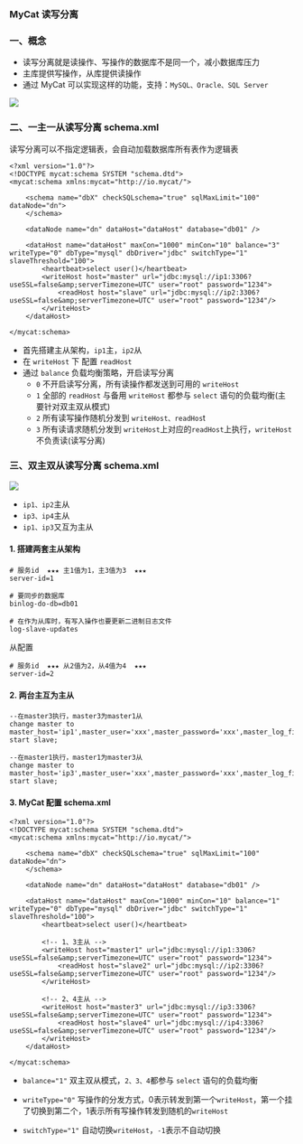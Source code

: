 ### MyCat 读写分离

### 一、概念
* 读写分离就是读操作、写操作的数据库不是同一个，减小数据库压力
* 主库提供写操作，从库提供读操作
* 通过 MyCat 可以实现这样的功能，支持：`MySQL、Oracle、SQL Server`

![](https://fgq233.github.io/imgs/mysql/mycat7.png)


### 二、一主一从读写分离  schema.xml
读写分离可以不指定逻辑表，会自动加载数据库所有表作为逻辑表

```
<?xml version="1.0"?>
<!DOCTYPE mycat:schema SYSTEM "schema.dtd">
<mycat:schema xmlns:mycat="http://io.mycat/">

    <schema name="dbX" checkSQLschema="true" sqlMaxLimit="100" dataNode="dn">
    </schema>
 
    <dataNode name="dn" dataHost="dataHost" database="db01" />
 
    <dataHost name="dataHost" maxCon="1000" minCon="10" balance="3" writeType="0" dbType="mysql" dbDriver="jdbc" switchType="1"  slaveThreshold="100">
        <heartbeat>select user()</heartbeat>
        <writeHost host="master" url="jdbc:mysql://ip1:3306?useSSL=false&amp;serverTimezone=UTC" user="root" password="1234"> 
            <readHost host="slave" url="jdbc:mysql://ip2:3306?useSSL=false&amp;serverTimezone=UTC" user="root" password="1234"/> 
        </writeHost>
    </dataHost>

</mycat:schema>
```

* 首先搭建主从架构，`ip1`主，`ip2`从
* 在 `writeHost` 下 配置 `readHost`
* 通过 `balance` 负载均衡策略，开启读写分离 
  * `0` 不开启读写分离，所有读操作都发送到可用的 `writeHost`
  * `1` 全部的 `readHost` 与备用 `writeHost` 都参与 `select` 语句的负载均衡(主要针对双主双从模式)
  * `2` 所有读写操作随机分发到 `writeHost、readHos`t
  * `3` 所有读请求随机分发到 `writeHost`上对应的`readHost`上执行，`writeHost` 不负责读(读写分离)


 
### 三、双主双从读写分离  schema.xml
![](https://fgq233.github.io/imgs/mysql/mycat8.png)

* `ip1、ip2`主从
* `ip3、ip4`主从
* `ip1、ip3`又互为主从

#### 1. 搭建两套主从架构
```
# 服务id  ★★★ 主1值为1，主3值为3  ★★★
server-id=1         

# 要同步的数据库
binlog-do-db=db01

# 在作为从库时，有写入操作也要更新二进制日志文件
log-slave-updates
```


从配置

 
```
# 服务id  ★★★ 从2值为2，从4值为4  ★★★
server-id=2
```


#### 2. 两台主互为主从
```
--在master3执行，master3为master1从
change master to master_host='ip1',master_user='xxx',master_password='xxx',master_log_file='xxx',master_log_pos=xxx;
start slave;

--在master1执行，master1为master3从
change master to master_host='ip3',master_user='xxx',master_password='xxx',master_log_file='xxx',master_log_pos=xxx;
start slave;
```


#### 3. MyCat 配置 schema.xml
```
<?xml version="1.0"?>
<!DOCTYPE mycat:schema SYSTEM "schema.dtd">
<mycat:schema xmlns:mycat="http://io.mycat/">

    <schema name="dbX" checkSQLschema="true" sqlMaxLimit="100" dataNode="dn">
    </schema>
 
    <dataNode name="dn" dataHost="dataHost" database="db01" />
 
    <dataHost name="dataHost" maxCon="1000" minCon="10" balance="1" writeType="0" dbType="mysql" dbDriver="jdbc" switchType="1" slaveThreshold="100">
        <heartbeat>select user()</heartbeat>
        
        <!-- 1、3主从 -->
        <writeHost host="master1" url="jdbc:mysql://ip1:3306?useSSL=false&amp;serverTimezone=UTC" user="root" password="1234"> 
            <readHost host="slave2" url="jdbc:mysql://ip2:3306?useSSL=false&amp;serverTimezone=UTC" user="root" password="1234"/> 
        </writeHost>
        
        <!-- 2、4主从 -->
        <writeHost host="master3" url="jdbc:mysql://ip3:3306?useSSL=false&amp;serverTimezone=UTC" user="root" password="1234"> 
            <readHost host="slave4" url="jdbc:mysql://ip4:3306?useSSL=false&amp;serverTimezone=UTC" user="root" password="1234"/> 
        </writeHost>
    </dataHost>

</mycat:schema>
```

* `balance="1"` 双主双从模式，`2、3、4`都参与 `select` 语句的负载均衡

* `writeType="0"` 写操作的分发方式，0表示转发到第一个`writeHost`，第一个挂了切换到第二个，1表示所有写操作转发到随机的`writeHost`

* `switchType="1"` 自动切换`writeHost`，`-1`表示不自动切换
